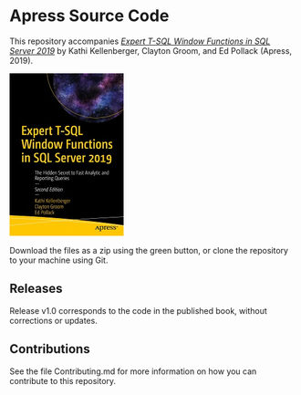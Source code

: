 # Apress Source Code

This repository accompanies [*Expert T-SQL Window Functions in SQL Server 2019*](https://www.apress.com/9781484251966) by Kathi Kellenberger, Clayton Groom, and Ed Pollack (Apress, 2019).

[comment]: #cover
![Cover image](9781484251966.jpg)

Download the files as a zip using the green button, or clone the repository to your machine using Git.

## Releases

Release v1.0 corresponds to the code in the published book, without corrections or updates.

## Contributions

See the file Contributing.md for more information on how you can contribute to this repository.
